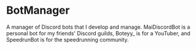 # BotManager
A manager of Discord bots that I develop and manage. MaiDiscordBot is a personal bot for my friends' Discord guilds, Boteyy_ is for a YouTuber, and SpeedrunBot is for the speedrunning community.
